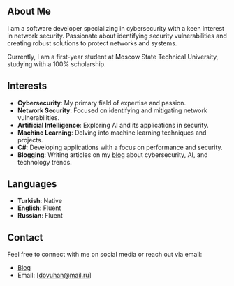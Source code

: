 ## About Me
I am a software developer specializing in cybersecurity with a keen interest in network security. Passionate about identifying security vulnerabilities and creating robust solutions to protect networks and systems.

Currently, I am a first-year student at Moscow State Technical University, studying with a 100% scholarship.

## Interests
- **Cybersecurity**: My primary field of expertise and passion.
- **Network Security**: Focused on identifying and mitigating network vulnerabilities.
- **Artificial Intelligence**: Exploring AI and its applications in security.
- **Machine Learning**: Delving into machine learning techniques and projects.
- **C#**: Developing applications with a focus on performance and security.
- **Blogging**: Writing articles on my [blog](https://dakgunes.com) about cybersecurity, AI, and technology trends.

## Languages
- **Turkish**: Native
- **English**: Fluent
- **Russian**: Fluent

## Contact
Feel free to connect with me on social media or reach out via email:

- [Blog](https://dakgunes.com)
- Email: [dovuhan@mail.ru]
